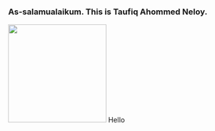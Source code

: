 ### As-salamualaikum. This is Taufiq Ahommed Neloy.

<p float="left">
  <img src="[assets/screenshots/light1.jpg](https://cdn3.iconfinder.com/data/icons/brands-applications/512/Whatsapp-512.png)" width="200" />
Hello
</p>

